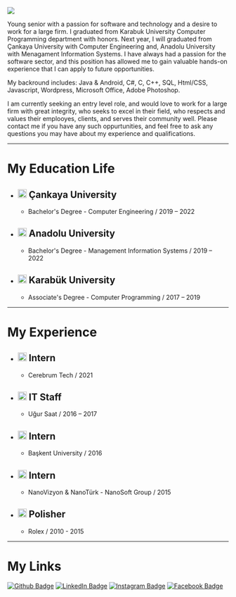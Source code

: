 ![](https://media-exp1.licdn.com/dms/image/C4E16AQG3z2Q9JF8EcQ/profile-displaybackgroundimage-shrink_200_800/0/1632507155578?e=1644451200&v=beta&t=eRVcL5epQb9PZvYXUdNgBmFDFxAMywjLBxIFtUeCyz0)

Young senior with a passion for software and technology and a desire to work for a large firm. I graduated from Karabuk University Computer Programming department with honors. Next year, I will graduated from Çankaya University with Computer Engineering and, Anadolu University with Menagament Information Systems. I have always had a passion for the software sector, and this position has allowed me to gain valuable hands-on experience that I can apply to future opportunities.

My backround includes: Java & Android, C#, C, C++, SQL, Html/CSS, Javascript, Wordpress, Microsoft Office, Adobe Photoshop.

I am currently seeking an entry level role, and would love to work for a large firm with great integrity, who seeks to excel in their field, who respects and values their emplooyes, clients, and serves their community well. Please contact me if you have any such oppurtunities, and feel free to ask any questions you may have about my experience and qualifications.


-------------


# My Education Life

+ ## <img src="https://upload.wikimedia.org/wikipedia/tr/2/21/%C3%87ankaya_%C3%9Cniversitesi_logo.png" width="20"> Çankaya University 
  * Bachelor's Degree - Computer Engineering / 2019 – 2022


+ ## <img src="https://logosvector.net/wp-content/uploads/2013/06/tc-anadolu-universitesi-vector-logo.png" width="20"> Anadolu University
  * Bachelor's Degree - Management Information Systems / 2019 – 2022


+ ## <img src="https://i.pinimg.com/originals/0d/ed/08/0ded08e23ecc8c72689ed9ca474d1ac9.png" width="20"> Karabük University
  * Associate's Degree - Computer Programming / 2017 – 2019

-------------


# My Experience


+ ## <img src="http://cerebrumtechnologies.com/wp-content/uploads/2020/12/logo.png" width="20"> Intern
  * Cerebrum Tech / 2021

+ ## <img src="https://www.ugursaat.com.tr/Content/images/logolar/ugursaat-logo-text_150px.png" width="20"> IT Staff
  * Uğur Saat / 2016 – 2017
  
+ ## <img src="https://upload.wikimedia.org/wikipedia/en/4/4d/Baskent_University_Logo.png" width="20"> Intern
  * Başkent University  / 2016 
  
+ ## <img src="https://www.nanoturk.net/images/logo.png" width="20"> Intern
  * NanoVizyon & NanoTürk - NanoSoft Group / 2015
  

+ ## <img src="https://marka-logo.com/wp-content/uploads/2020/11/Rolex-Logo.png" width="20"> Polisher
  * Rolex / 2010 - 2015

-------------


# My Links

[![Github Badge](https://img.shields.io/badge/-Github-000?style=quare&labelColor=000&logo=Github&logoColor=white&link=link)](https://github.com/heisanengineer) 
[![LinkedIn Badge](https://img.shields.io/badge/-LinkedIn-0e76a8?style=flat-quare&labelColor=0e76a8&logo=LinkedIn&logoColor=white&link=link)](https://www.linkedin.com/in/heisanengineer/)
[![Instagram Badge](https://img.shields.io/badge/-Instagram-C13584?style=flat-quare&labelColor=C13584&logo=instagram&logoColor=white&link=link)](https://instagram.com/heisanengineer)
[![Facebook Badge](https://img.shields.io/badge/-Facebook-blue?style=flat-quare&labelColor=blue&logo=Facebook&logoColor=white&link=link)](https://facebook.com/heisanengineer) 
